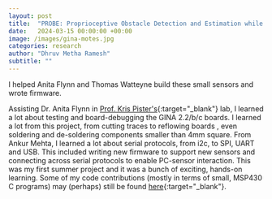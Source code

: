 ```yaml
---
layout: post
title:  "PROBE: Proprioceptive Obstacle Detection and Estimation while Navigating in Clutter"
date:   2024-03-15 00:00:00 +00:00
image: /images/gina-motes.jpg
categories: research
author: "Dhruv Metha Ramesh"
subtitle: ""
---
```

I helped Anita Flynn and Thomas Watteyne build these small sensors and wrote firmware. 

Assisting Dr. Anita Flynn in [Prof. Kris Pister's](http://wsn.eecs.berkeley.edu/){:target="_blank"} lab, I learned a lot about testing and board-debugging the GINA 2.2/b/c boards. I learned a lot from this project, from cutting traces to reflowing boards , even soldering and de-soldering components smaller than 4mm square. From Ankur Mehta, I learned a lot about serial protocols, from i2c, to SPI, UART and USB. This included writing new firmware to support new sensors and connecting across serial protocols to enable PC-sensor interaction. This was my first summer project and it was a bunch of exciting, hands-on learning. Some of my code contributions (mostly in terms of small, MSP430 C programs) may (perhaps) still be found [here](http://openwsn.berkeley.edu/){:target="_blank"}.